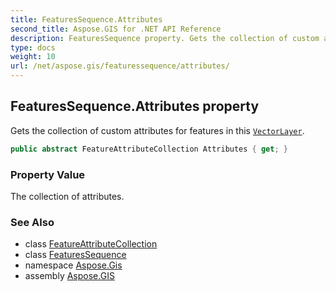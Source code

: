 ```yaml
---
title: FeaturesSequence.Attributes
second_title: Aspose.GIS for .NET API Reference
description: FeaturesSequence property. Gets the collection of custom attributes for features in this VectorLayer.
type: docs
weight: 10
url: /net/aspose.gis/featuressequence/attributes/
---
```

## FeaturesSequence.Attributes property

Gets the collection of custom attributes for features in this [`VectorLayer`](../../vectorlayer/).

```csharp
public abstract FeatureAttributeCollection Attributes { get; }
```

### Property Value

The collection of attributes.

### See Also

* class [FeatureAttributeCollection](../../featureattributecollection/)
* class [FeaturesSequence](../)
* namespace [Aspose.Gis](../../featuressequence/)
* assembly [Aspose.GIS](../../../)


